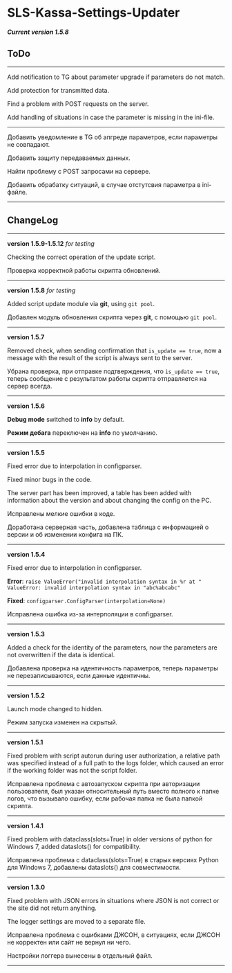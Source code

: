 # SLS-Kassa-Settings-Updater

**_Current version 1.5.8_**


## ToDo

---

Add notification to TG about parameter upgrade if parameters do not match.

Add protection for transmitted data.

Find a problem with POST requests on the server.

Add handling of situations in case the parameter is missing in the ini-file.

---

Добавить уведомление в TG об апгреде параметров, если параметры не совпадают.

Добавить защиту передаваемых данных.

Найти проблему с POST запросами на сервере.

Добавить обрабатку ситуаций, в случае отстутсвия параметра в ini-файле.

---

## ChangeLog

---

**version 1.5.9-1.5.12** *for testing*

Checking the correct operation of the update script.

Проверка корректной работы скрипта обновлений.

---

**version 1.5.8** *for testing*

Added script update module via **git**, using `git pool`.

Добавлен модуль обновления скрипта через **git**, с помощью `git pool`.

---

**version 1.5.7**

Removed check, when sending confirmation that `is_update == true`, now a message with the result of the script 
is always sent to the server.

Убрана проверка, при отправке подтверждения, что `is_update == true`, теперь сообщение с результатом работы скрипта 
отправляется на сервер всегда.

---

**version 1.5.6**

**Debug mode** switched to **info** by default.

**Режим дебага** переключен на **info** по умолчанию.

---

**version 1.5.5**

Fixed error due to interpolation in configparser.

Fixed minor bugs in the code.

The server part has been improved, a table has been added with information 
about the version and about changing the config on the PC.

Исправлены мелкие ошибки в коде.

Доработана серверная часть, добавлена таблица с информацией о версии и 
об изменении конфига на ПК.

---

**version 1.5.4**

Fixed error due to interpolation in configparser.

**Error**: `raise ValueError("invalid interpolation syntax in %r at " 
ValueError: invalid interpolation syntax in "abc%abcabc"`

**Fixed**: `configparser.ConfigParser(interpolation=None)`

Исправлена ошибка из-за интерполяции в configparser.

---

**version 1.5.3**

Added a check for the identity of the parameters, now the parameters are not overwritten if the data is identical.

Добавлена проверка на идентичность параметров, теперь параметры не перезаписываются, если данные идентичны.

---

**version 1.5.2**

Launch mode changed to hidden.

Режим запуска изменен на скрытый.

---

**version 1.5.1**

Fixed problem with script autorun during user authorization, a relative path was specified instead of a full 
path to the logs folder, which caused an error if the working folder was not the script folder.

Исправлена проблема с автозапуском скрипта при авторизации пользователя, был указан относительный путь вместо 
полного к папке логов, что вызывало ошибку, если рабочая папка не была папкой скрипта.

---

**version 1.4.1**

Fixed problem with dataclass(slots=True) in older versions of python for Windows 7, added dataslots() 
for compatibility.

Исправлена проблема с dataclass(slots=True) в старых версиях Python для Windows 7, добавлены dataslots() 
для совместимости.

---

**version 1.3.0**

Fixed problem with JSON errors in situations where JSON is not correct or the site did not return anything.

The logger settings are moved to a separate file.

Исправлена проблема с ошибками ДЖСОН, в ситуациях, если ДЖСОН не корректен или сайт не вернул ни чего.

Настройки логгера вынесены в отдельный файл.

---